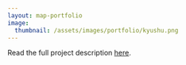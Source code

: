 ```yaml
---
layout: map-portfolio
image:
  thumbnail: /assets/images/portfolio/kyushu.png
---
```


Read the full project description [here](https://danielhoshizaki.com/remote%20sensing/deep%20learning/2023/01/09/sentinel-composite.html).
